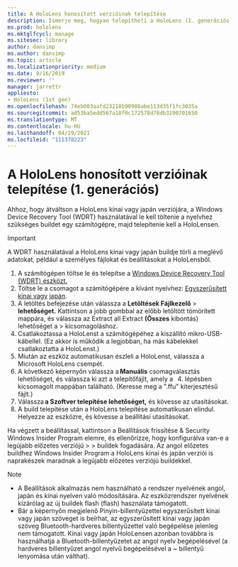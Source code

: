 ```yaml
---
title: A HoloLens honosított verzióinak telepítése
description: Ismerje meg, hogyan telepítheti a HoloLens (1. generációs) honosított verzióit, beleértve a kínai és a japán verziót is.
ms.prod: hololens
ms.mktglfcycl: manage
ms.sitesec: library
author: dansimp
ms.author: dansimp
ms.topic: article
ms.localizationpriority: medium
ms.date: 9/16/2019
ms.reviewer: ''
manager: jarrettr
appliesto:
- HoloLens (1st gen)
ms.openlocfilehash: 74eb003aafd23218b90988abe113d35f1fc3035a
ms.sourcegitcommit: ad53ba5edd567a18f0c172578d78db3190701650
ms.translationtype: MT
ms.contentlocale: hu-HU
ms.lasthandoff: 04/19/2021
ms.locfileid: "111378223"
---
```

# <a name="install-localized-versions-of-hololens-1st-gen"></a>A HoloLens honosított verzióinak telepítése (1. generációs)

Ahhoz, hogy átváltson a HoloLens kínai vagy japán verziójára, a Windows Device Recovery Tool (WDRT) használatával le kell töltenie a nyelvhez szükséges buildet egy számítógépre, majd telepítenie kell a HoloLensen.

> [!IMPORTANT]
> A WDRT használatával a HoloLens kínai vagy japán buildje törli a meglévő adatokat, például a személyes fájlokat és beállításokat a HoloLensből. 

1. A számítógépen töltse le és telepítse a [Windows Device Recovery Tool (WDRT) eszközt.](https://support.microsoft.com/help/12379)
1. Töltse le a csomagot a számítógépére a kívánt nyelvhez:  [Egyszerűsített kínai vagy](https://aka.ms/hololensdownload-ch) [japán](https://aka.ms/hololensdownload-jp).
1. A letöltés befejezése után válassza a **Letöltések Fájlkezelő**  >  **lehetőséget.** Kattintson a jobb gombbal az előbb letöltött tömörített mappára, és válassza az Extract all Extract **(Összes** kibontás) lehetőséget a  >   kicsomagoláshoz.
1. Csatlakoztassa a HoloLenst a számítógépéhez a kiszállító mikro-USB-kábellel. (Ez akkor is működik a legjobban, ha más kábelekkel csatlakoztatta a HoloLenst.)
1. Miután az eszköz automatikusan észleli a HoloLenst, válassza a Microsoft HoloLens csempét.
1. A következő képernyőn válassza a **Manuális** csomagválasztás lehetőséget, és válassza ki azt a telepítőfájlt, amely a   4. lépésben kicsomagolt mappában található. (Keresse meg a ".ffu" kiterjesztésű fájlt.) 
1. Válassza **a Szoftver telepítése lehetőséget,** és kövesse az utasításokat. 
1. A build telepítése után a HoloLens telepítése automatikusan elindul. Helyezze az eszközre, és kövesse a beállítási utasításokat. 

Ha végzett a beállítással, kattintson a Beállítások frissítése & Security Windows Insider Program elemre, és ellenőrizze, hogy konfigurálva van-e a legújabb előzetes verziójú  >    >  buildek fogadására. Az angol előzetes buildhez Windows Insider Program a HoloLens kínai és japán verziói is naprakészek maradnak a legújabb előzetes verziójú buildekkel.

> [!NOTE]
>  
> - A Beállítások alkalmazás nem használható a rendszer nyelvének angol, japán és kínai nyelven való módosítására. Az eszközrendszer nyelvének kizárólag az új buildek flash (flash) használata támogatott.
> - Bár a képernyőn megjelenő Pinyin-billentyűzettel egyszerűsített kínai vagy japán szöveget is beírhat, az egyszerűsített kínai vagy japán szöveg Bluetooth-hardveres billentyűzettel való begépelése jelenleg nem támogatott.  Kínai vagy japán HoloLensen azonban továbbra is használhatja a Bluetooth-billentyűzetet az angol nyelv begépelésével (a hardveres billentyűzet angol nyelvű begépelésével a ~ billentyű lenyomása után válthat).
